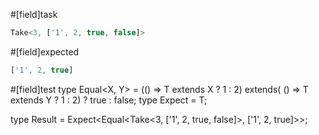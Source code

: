 #[field]task
```ts
Take<3, ['1', 2, true, false]>
```

#[field]expected
```ts
['1', 2, true]
```

#[field]test
type Equal<X, Y> = (<T>() => T extends X ? 1 : 2) extends(
    <T>() => T extends Y ? 1 : 2) ? true : false;
type Expect<T extends true> = T;

type Result = Expect<Equal<Take<3, ['1', 2, true, false]>, ['1', 2, true]>>;